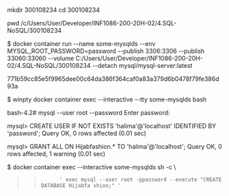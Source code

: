 
mkdir 300108234 cd 300108234

 pwd
/c/Users/User/Developer/INF1086-200-20H-02/4.SQL-NoSQL/300108234

$ docker container run          --name some-mysqlds          --env MYSQL_ROOT_PASSWORD=password          --publish 3306:3306          --publish 33060:33060          --volume C:/Users/User/Developer/INF1086-200-20H-02/4.SQL-NoSQL/300108234          --detach          mysql/mysql-server:latest

771b59cc85e5f9965dee00c64da386f364caf0a83a379d6b0478f79fe386d93a

$ winpty docker container exec --interactive --tty some-mysqlds bash

bash-4.2# mysql --user root --password
Enter password:


mysql> CREATE USER IF NOT EXISTS 'halima'@'localhost' IDENTIFIED BY 'password';
Query OK, 0 rows affected (0.01 sec)

mysql> GRANT ALL ON Hijabfashion.* TO 'halima'@'localhost';
Query OK, 0 rows affected, 1 warning (0.01 sec)


$ docker container exec --interactive some-mysqlds sh -c \
> >           ' exec mysql --user root -ppassword --execute "CREATE DATABASE Hijabfa shion;" '
